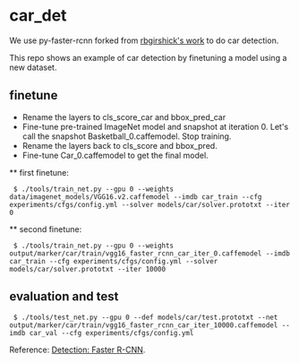 # car_det

We use py-faster-rcnn forked from [rbgirshick's work](https://github.com/rbgirshick/py-faster-rcnn) to do car detection.

This repo shows an example of car detection by finetuning a model using a new dataset.

## finetune

* Rename the layers to cls_score_car and bbox_pred_car
* Fine-tune pre-trained ImageNet model and snapshot at iteration 0. Let's call the snapshot Basketball_0.caffemodel. Stop training.
* Rename the layers back to cls_score and bbox_pred.
* Fine-tune Car_0.caffemodel to get the final model.

** first finetune:

` 
$ ./tools/train_net.py --gpu 0 --weights data/imagenet_models/VGG16.v2.caffemodel --imdb car_train --cfg experiments/cfgs/config.yml --solver models/car/solver.prototxt --iter 0
` 

** second finetune:

` 
$ ./tools/train_net.py --gpu 0 --weights output/marker/car/train/vgg16_faster_rcnn_car_iter_0.caffemodel --imdb car_train --cfg experiments/cfgs/config.yml --solver models/car/solver.prototxt --iter 10000
` 

## evaluation and test

` 
$ ./tools/test_net.py --gpu 0 --def models/car/test.prototxt --net output/marker/car/train/vgg16_faster_rcnn_car_iter_10000.caffemodel --imdb car_val --cfg experiments/cfgs/config.yml
` 

Reference: [Detection: Faster  R-CNN](https://huangying-zhan.github.io/2016/09/22/detection-faster-rcnn.html).
